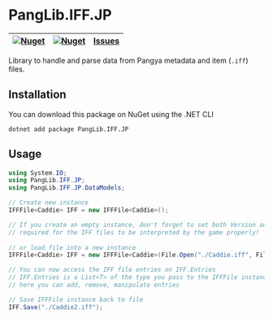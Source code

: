 # PangLib.IFF.JP

| [![Nuget](https://img.shields.io/nuget/v/PangLib.IFF.JP.svg)](https://www.nuget.org/packages/PangLib.IFF.JP/) | [![Nuget](https://img.shields.io/nuget/dt/PangLib.IFF.JP.svg)](https://www.nuget.org/packages/PangLib.IFF.JP/) | [Issues](https://github.com/pangyatools/PangLib/labels/PangLib.IFF.JP) |
| ------------------------------------------------------------------------------------------------------- | -------------------------------------------------------------------------------------------------------- | ------------------------------------------------------------------- |  

Library to handle and parse data from Pangya metadata and item (`.iff`) files.

## Installation

You can download this package on NuGet using the .NET CLI

```
dotnet add package PangLib.IFF.JP
```

## Usage

```cs
using System.IO;
using PangLib.IFF.JP;
using PangLib.IFF.JP.DataModels;

// Create new instance
IFFFile<Caddie> IFF = new IFFFile<Caddie>();

// If you create an empty instance, don't forget to set both Version and Binding properties which are
// required for the IFF files to be interpreted by the game properly!
 
// or load file into a new instance
IFFFile<Caddie> IFF = new IFFFile<Caddie>(File.Open("./Caddie.iff", FileMode.Open));

// You can now access the IFF file entries on IFF.Entries
// IFF.Entries is a List<T> of the type you pass to the IFFFile instance
// here you can add, remove, manipulate entries

// Save IFFFile instance back to file
IFF.Save("./Caddie2.iff");
```
